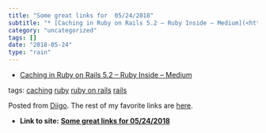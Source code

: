 ```yaml
---
title: "Some great links for  05/24/2018"
subtitle: "* [Caching in Ruby on Rails 5.2 – Ruby Inside – Medium](<https://medium.com/rubyinside/https-medium-..."
category: "uncategorized"
tags: []
date: "2018-05-24"
type: "rain"
---
```

* [Caching in Ruby on Rails 5.2 – Ruby Inside – Medium](<https://medium.com/rubyinside/https-medium-com-wintermeyer-caching-in-ruby-on-rails-5-2-d72e1ddf848c>)

tags: [caching](<https://www.diigo.com/user/pitosalas/caching>)
[ruby](<https://www.diigo.com/user/pitosalas/ruby>) [ruby on
rails](<https://www.diigo.com/user/pitosalas/ruby on rails>)
[rails](<https://www.diigo.com/user/pitosalas/rails>)

Posted from [Diigo](<https://www.diigo.com>). The rest of my favorite links
are [here](<https://www.diigo.com/user/pitosalas>).


* **Link to site:** **[Some great links for  05/24/2018](None)**